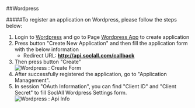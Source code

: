 ##Wordpress

#####To register an application on Wordpress, please follow the steps below:

1. Login to [Wordpress](https://developer.wordpress.com/apps/) and go to Page [Wordpress App](https://developer.wordpress.com/apps/new/) to create application
2. Press button "Create New Application" and then fill the application form with the below information
    * Redirect URL: __http://api.soclall.com/callback__
3. Then press button "Create"
    <br/>
    ![Wordpress : Create Form](http://www.soclall.com/images/docs/wordpress-1-create-form.png)
    <br/>
4. After successfully registered the application, go to "Application Management".
5. In session "OAuth Information", you can find "Client ID" and "Client Secret" to fill SoclAll Wordpress Settings form.
    <br/>
    ![Wordpress : Api Info](http://www.soclall.com/images/docs/wordpress-2-api-info.png)
    <br/>